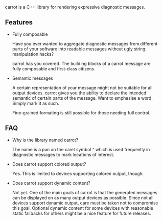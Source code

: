 carrot is a C++ library for rendering expressive diagnostic messages.

## Features

* Fully composable

    Have you ever wanted to aggregate diagnostic messages from different
    parts of your software into readable messages without ugly string manipulation
    hacks?

    carrot has you covered. The building blocks of a carrot message are fully
    composable and first-class citizens.

* Semantic messages

    A certain representation of your message might not be suitable for all
    output devices. carrot gives you the ability to declare the intended
    semantic of certain parts of the message. Want to emphasise a word.
    Simply mark it as such.

    Fine-grained formating is still possible for those needing full control.

## FAQ

* Why is the library named carrot?

    The name is a pun on the caret symbol `^` which is used frequently in
    diagnostic messages to mark locations of interest.

* Does carrot support colored output?

    Yes. This is limited to devices supporting colored output, though.

* Does carrot support dynamic content?

    Not yet. One of the main goals of carrot is that the generated
    messages can be displayed on as many output devices as possible.
    Since not all devices support dynamic output, care must be taken
    not to compromise this goal. Optional dynamic content for some devices
    with reasonable static fallbacks for others might be a nice feature for future
    releases.